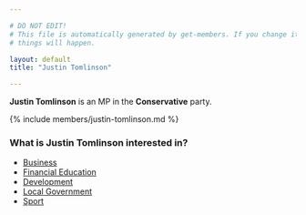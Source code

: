 ```yaml
---

# DO NOT EDIT!
# This file is automatically generated by get-members. If you change it, bad
# things will happen.

layout: default
title: "Justin Tomlinson"

---
```


**Justin Tomlinson** is an MP in the **Conservative** party.

{% include members/justin-tomlinson.md %}

### What is Justin Tomlinson interested in?


* [Business](/interests/business.html)
* [Financial Education](/interests/financial-education.html)
* [Development](/interests/development.html)
* [Local Government](/interests/local-government.html)
* [Sport](/interests/sport.html)
